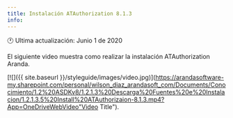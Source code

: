 ```yaml
---
title: Instalación ATAuthorization 8.1.3
info:
---
```


🕐 Ultima actualización: Junio 1 de 2020


El siguiente video muestra como realizar la instalación ATAuthorization Aranda.


[![]({{ site.baseurl }}/styleguide/images/video.jpg)](https://arandasoftware-my.sharepoint.com/personal/wilson_diaz_arandasoft_com/Documents/Conocimiento/1.2%20ASDKv8/1.2.1.3%20Descarga%20Fuentes%20e%20Instalacion/1.2.1.3.5%20Install%20ATAuthorizaion-8.1.3.mp4?App=OneDriveWebVideo"Video Title").
